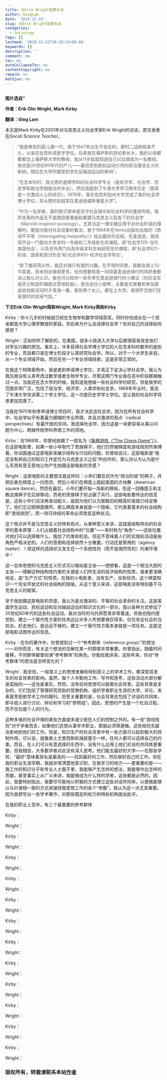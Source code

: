 ```yaml
---
title: 与Erik Wright促膝长谈
author: GingLam
date: '2019-12-22'
slug: 与Erik Wright促膝长谈
categories:
  - Sociology
tags: []
lastmod: '2019-12-22T10:20:24+08:00'
keywords: []
description: ''
comment: no
toc: no
autoCollapseToc: no
contentCopyright: no
reward: no
mathjax: no
---
```

<div align=center><img src=""></div>
<div align=center>
</div>

**图片选自”**

**作者：Erik Olin Wright, Mark Kirby**

**翻译：Ging Lam**

本文是Mark Kirby在2001年对马克思主义社会学家Erik Wright的访谈，原文发表在*Social Science Teacher*。

> “我是典型的婴儿潮一代。我于1947年出生于伯克利。那时二战刚结束不久，父亲在伯克利读医学学位。后来我在堪萨斯的劳伦斯长大，我的父母都都都当上堪萨斯大学的教授。我从11岁起就知道自己以后想成为一名教授。我也是20世纪60年代的产儿——最初受到民权运动引领的政治激进主义的影响，随后在大学时期受到学生反越战运动的影响”。

> “在念本科时，我主修的是跨学科的社会科学专业（是经济学、社会学、历史学和政治学相结合的专业）。然后我跑到了牛津大学学习两年历史（那真是一次激动人心的经历）。1976年，我在伯克利加州大学完成了我的社会学博士学位，并从那时起就呆在麦迪逊威斯康星大学”。

> “作为一名学者，我的智识使命是坚守社会理论和社会科学的激进传统。我所发表的作品无不是围绕着重振和重建马克思主义启发下的社会学（Marxist-inspired sociology），尤其当这一理论被应用于对社会阶级的理解时。要是问我对社会现象的看法，我于1994年在Verso出版社出版的《质询不平等（*Interrogating inequality*）》给出最好的总结。在麦迪逊，我经常开设一门面向大学本科一年级和二年级新生的课程，即‘社会学125-当代美国社会’，以及另外两门向高年级本科生和研究生的课程，即‘社会学621-阶级、国家和意识形态’和‘社会学651-经济社会学导论’。

> “除了做研究以外，我还对骑行有强烈兴趣。在平常时间里，我都会骑上12-15英里，周末则会骑得更多。任何想要和我一同绕着麦迪逊骑行的同好者都该让我认识认识。我也可以给你一些冬季在麦迪逊骑行的小建议（你应该实施芬兰制造的镶嵌式雪地轮胎）。我也会拉小提琴，主要是在聚餐和参加麦迪逊戏剧活动时才表演一番。我有两个女儿，都在上大学。我很怀念她们在家里时的欢闹气氛。”

<!--more-->

**下文Erik Olin Wright简称Wright, Mark Kirby简称Kirby**

Kirby：你十几岁的时候就已经在生物学和数学领域获奖。同时你也成长在一个双亲都是大学心理学教授的家庭。你后来为什么会选择社会学？你对自己的选择如何感想？

Wright：正如你所了解到的，在美国，很多小孩进入大学以后都很容易改变他们对学业兴趣的想法。事实上，许多获得社会学博士学位的人在念本科时都学的是别的专业，而且都只是在博士阶段才认真研究社会学。所以，对于一个大学生来说，从一个专业领域开始，然后在另一个专业领域结束，这是非常正常的。

在我这个特殊案例中，我是直到申请博士学位，才真正下定决心学社会学。我认为我压根没有认真考虑过数学或者生物学专业，尽管这两门专业我在高中阶段都接触过一点。当我还在念大学的时候，我知道我想做一些社会科学的研究，但是我学的范围非常广泛，包括了政治学、经济学、人类学和社会学。1968年毕业时，我去了牛津大学攻读第二个学士学位。这一次是历史学学士学位。这让我的社会科学背景更加完善了。

当我在1970年秋季申请博士项目时，我才决定选社会学。因为在所有社会科学中，社会学似乎有着最为模糊的专业界限，并且对激进的观点（radical perspectives）有最开放的空间。我选择社会学，因为这是一块更容易从事以问题为中心、跨越传统学科界限工作的领地。

Kirby：在1968年，你曾经拍摄了一部名为《[象棋游戏（“The Chess Game”）](https://www.youtube.com/watch?v=qnhmRLvT2TI)》。在这部电影里，如果一些小卒取代了贵族棋子，他们仍然被棋盘和游戏规则所束缚着。你试图通过这部电影来展示结构与行动的问题。你曾经说过，这部电影是“我还没有把自己的知识工作定位为马克思主义之前”所创作的，那么你认为认为是什么东西有意无意地让你产生拍摄这部电影的灵感？

Wright：这部电影的主要想法是这样的：小卒们要反抗作为“统治阶级”的棋子，并把后者在棋盘上一扫而空。然后小卒们在棋盘上跳起美国的方块舞（American square dance）。然而在最后，小卒们要开始一场新的棋局，但这一回像国王和主教这类棋子在后排移动，而老的贵族棋子则占据了兵行。这部电影要传达的信息是，这些小卒们没法再发动起义，是因为他们认为罢黜旧的精英阶层就已经足够了。他们忘记把棋盘挪开。那么棋盘本身就是一个隐喻，它代表着基本的社会结构即“游戏规则”。而一场可持续的革命必须改变这种状况。

这个观点并不是马克思主义的特有观点。从某种意义来讲，这就是结构导向的社会学的基本原理：人们占据着社会结构中的“位置”——有时称为“角色”——这些位置对他们可以选择做什么，施加了约束和机会。但这不意味着人们的实践和活动是由角色严格决定的。人们的意图和选择依然十分重要。行动还是管用的（agency matter）！但这样的选择却又发生在一个系统性的（而不是偶然性的）约束环境中！

这一总体思想的马克思主义形式可以做如是主张——想想看，这是一个相当大胆的主张——理解这种结构性约束的关键是人们所生活的经济结构的性质，或者更准确地说，是“生产方式”的性质。在我的小电影里，没有生产，没有经济。这个棋盘知识一个完全开放式的社会结构的隐喻。从这个意义来讲，这部电影没有特别基于马克思主义的框架。

至于我拍摄这部电影的灵感，我认为是对激进的、平等的社会革命的关注。这是美国学生运动、民权运动和反对越战运动的知识文化的一部分。我以各种方式参加了20世纪60年代的这些社会运动。我对当时的乌托邦愿景非常着迷。但我也隐约感觉到，建立一个替代性方案的任务远比许多人所想要艰巨得多。仅仅攻击社会的当权派，赶走他们，是远远不够的。建立一个替代性方案本身就是一项任务。这是这部电影试图传达的信息。

Kirby：在你的著作中，你曾提到过一个“参考群体（reference group）”的想法——对你而言，有关这个想法的见解在某一时期曾非常重要。你曾指出，随着时间推移，不同群体都曾扮演“参考群体”的角色。你能给我讲讲，这些年来，你对“参考群体”的想法是怎样变化的？

Wright：我坚信，一般意义上的思想发展和特别意义上的学术工作，都深受其发生的社会背景的影响。虽然，每个人辛勤地工作、写作和思考，这些活动大部分都是孤独的——这也是事实。然而，没有任何思想可以脱离社会背景。这些背景是复杂的，它们包括了管理研究资助的官僚机构、组织学者职业生涯的大学、评论、发表甚至拒绝学术工作的期刊。但至关重要的是，社会背景还包括了对话的共同体，即与他人进行讨论、辩论和学习的“参照组”。因此，思想的产生是一个社会过程，而不仅仅是个人的行为。

这种多维的社会环境的某些方面或多或少是在人们的控制之外的。有一些“游戏规则”对于学者而言，如果他们还想从事学术职业，那就必须得遵循。这些规则无疑会影响到他们的工作。但是，知识生产的社会背景中有一些方面可以起到极大的控制作用。可以说，就像勇士尤里西斯和海妖塞壬一样，任何人都可以选择自己的约束。而且，在人们可以有意选择的东西中，没有什么比得上他们对话的共同体更重要。但我相信，大多数学者对此没有深入思考。他们能去最好的大学——在那些学校，“最好”意味着排名是最高的——找到最好的工作，然后做好自己的工作。但在我的职业生涯早期，我就非常清楚地意识到，在我学习的地方——更重要的是——我工作的知识分子和专业人士圈子里，我能够产生怎样的想法，我能够作出怎样的贡献，甚至事实上从广义来讲，我能够成为什么样的学者，这些都是必然的。因此，我要特别指出，我要尽可能地以积极的方式建立这些对话共同体，以便我能够以与价值相一致的方式来操控我思想工作的各个“参数”。我认为这一点尤其重要。因为我想写出一些学术著作，对那些既定的权力和特权机构提出批评。

在我的职业上亚中，有三个最重要的参考群体

Kirby：

Wright：

Kirby：

Wright：

Kirby：

Wright：

Kirby：

Wright：

Kirby：

Wright：

Kirby：

Wright：

Kirby：

Wright：

Kirby：

Wright：

Kirby：

Wright：

Kirby：

Wright：

Kirby：

Wright：

Kirby：

Wright：


### 版权所有，转载请联系本站[作者](mailto:linj83@mail2.sysu.edu.cn)

